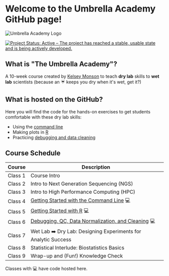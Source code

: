
# Welcome to the Umbrella Academy GitHub page!

![Umbrella Academy Logo](https://github.com/user-attachments/assets/1004db95-2f50-42dc-ad2d-614481d5e93b)
<!-- badges: start -->
[![Project Status: Active – The project has reached a stable, usable state and is being actively developed.](https://www.repostatus.org/badges/latest/active.svg)](https://www.repostatus.org/#active)
<!-- badges: end -->


## What is "The Umbrella Academy"? 
A 10-week course created by [Kelsey Monson](https://github.com/KelseyRMonson) to teach **dry lab** skills to **wet lab** scientists (because an ☔ keeps you dry when it's wet, get it?)

## What is hosted on the GitHub?
Here you will find the code for the hands-on exercises to get students comfortable with these dry lab skills:
* Using the [command line](Command-Line)
* Making plots in [R](R-Project)
* Practicing [debugging and data cleaning](Debugging-Cleaning)

## Course Schedule

| Course    | Description |
| --------- | ----------- |
| Class 1   | Course Intro |
| Class 2   | Intro to Next Generation Sequencing (NGS) |
| Class 3   | Intro to High Performance Computing (HPC) |
| Class 4   | [Getting Started with the Command Line](Command-Line) 💻 |
| Class 5   | [Getting Started with R](R-Project) 💻 |
| Class 6   | [Debugging, QC, Data Normalization, and Cleaning](Debugging-Cleaning) 💻 |
| Class 7   | Wet Lab ➡️ Dry Lab: Designing Experiments for Analytic Success |
| Class 8   | Statistical Interlude: Biostatistics Basics |
| Class 9  | Wrap-up and (Fun!) Knowledge Check |

Classes with 💻 have code hosted here.  

